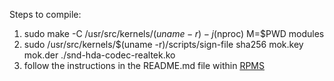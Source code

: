 Steps to compile:

1. sudo make -C /usr/src/kernels/$(uname -r) -j$(nproc) M=$PWD modules
2. sudo /usr/src/kernels/$(uname -r)/scripts/sign-file sha256 mok.key mok.der ./snd-hda-codec-realtek.ko
3. follow the instructions in the README.md file within [RPMS](./RPMS)
